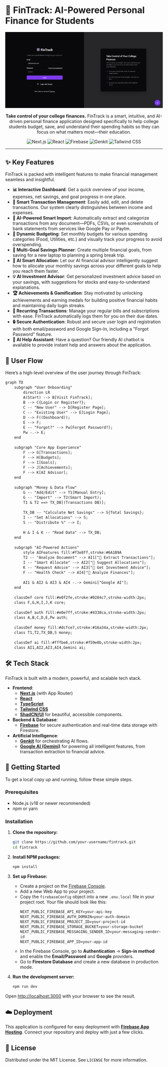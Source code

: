 # 💸 FinTrack: AI-Powered Personal Finance for Students

<p align="center">
  <img src="assests/Landing_page.png" data-ai-hint="app screenshot" />
</p>

<p align="center">
  <strong>Take control of your college finances.</strong> FinTrack is a smart, intuitive, and AI-driven personal finance application designed specifically to help college students budget, save, and understand their spending habits so they can focus on what matters most—their education.
</p>

<p align="center">
  <img src="https://img.shields.io/badge/Next.js-000000?style=for-the-badge&logo=nextdotjs&logoColor=white" alt="Next.js">
  <img src="https://img.shields.io/badge/React-20232A?style=for-the-badge&logo=react&logoColor=61DAFB" alt="React">
  <img src="https://img.shields.io/badge/Firebase-FFCA28?style=for-the-badge&logo=firebase&logoColor=black" alt="Firebase">
  <img src="https://img.shields.io/badge/Genkit-6A1B9A?style=for-the-badge" alt="Genkit">
  <img src="https://img.shields.io/badge/Tailwind_CSS-38B2AC?style=for-the-badge&logo=tailwind-css&logoColor=white" alt="Tailwind CSS">
</p>

---

## ✨ Key Features

FinTrack is packed with intelligent features to make financial management seamless and insightful.

- **📊 Interactive Dashboard**: Get a quick overview of your income, expenses, net savings, and goal progress in one place.
- **💸 Smart Transaction Management**: Easily add, edit, and delete transactions. Our system clearly distinguishes between income and expenses.
- **🤖 AI-Powered Smart Import**: Automatically extract and categorize transactions from any document—PDFs, CSVs, or even screenshots of bank statements from services like Google Pay or Paytm.
- **🎯 Dynamic Budgeting**: Set monthly budgets for various spending categories (Food, Utilities, etc.) and visually track your progress to avoid overspending.
- **🌱 Multi-Goal Savings Planner**: Create multiple financial goals, from saving for a new laptop to planning a spring break trip.
- **🧠 AI Smart Allocation**: Let our AI financial advisor intelligently suggest how to allocate your monthly savings across your different goals to help you reach them faster.
- **💡 AI Investment Advisor**: Get personalized investment advice based on your savings, with suggestions for stocks and easy-to-understand explanations.
- **🏆 Achievements & Gamification**: Stay motivated by unlocking achievements and earning medals for building positive financial habits and maintaining daily login streaks.
- **🔄 Recurring Transactions**: Manage your regular bills and subscriptions with ease. FinTrack automatically logs them for you on their due dates.
- **🔒 Secure Authentication**: Robust and secure user login and registration with both email/password and Google Sign-In, including a "Forgot Password" feature.
- **💬 AI Help Assistant**: Have a question? Our friendly AI chatbot is available to provide instant help and answers about the application.

## 🌊 User Flow

Here’s a high-level overview of the user journey through FinTrack:

```mermaid
graph TD
    subgraph "User Onboarding"
        direction LR
        A(Start) --> B[Visit FinTrack];
        B --> C{Login or Register?};
        C -- "New User" --> D[Register Page];
        C -- "Existing User" --> E[Login Page];
        D --> F((Dashboard));
        E --> F;
        E -- "Forgot?" --> Pw[Forgot Password?];
        Pw -.-> E;
    end

    subgraph "Core App Experience"
        F --> G[Transactions];
        F --> H[Budgets];
        F --> I[Goals];
        F --> J[Achievements];
        F --> K[AI Advisor];
    end

    subgraph "Money & Data Flow"
        G -- "Add/Edit" --> T1[Manual Entry];
        G -- "Import" --> T2(Smart Import);
        T1 & T2 ==> TX_DB[(Transactions DB)];
        
        TX_DB -- "Calculate Net Savings" --> S{Total Savings};
        I -- "Set Allocations" --> S;
        S -- "Distribute %" --> I;
        
        H & I & K -- "Read Data" --> TX_DB;
    end

    subgraph "AI-Powered Actions"
        style AIFeatures fill:#f3e8ff,stroke:#6A1B9A
        T2 -- "Analyze Document" --> AI1["🤖 Extract Transactions"];
        I -- "Smart Allocate" --> AI2["🤖 Suggest Allocations"];
        K -- "Request Advice" --> AI3["🤖 Get Investment Advice"];
        F -- "Health Check" --> AI4["🤖 Analyze Finances"];
        
        AI1 & AI2 & AI3 & AI4 -.-> Gemini["Google AI"];
    end

    classDef core fill:#e0f2fe,stroke:#0284c7,stroke-width:2px;
    class F,G,H,I,J,K core;
    
    classDef auth fill:#e0e7ff,stroke:#4338ca,stroke-width:2px;
    class A,B,C,D,E,Pw auth;
    
    classDef money fill:#dcfce7,stroke:#16a34a,stroke-width:2px;
    class T1,T2,TX_DB,S money;
    
    classDef ai fill:#fffbe6,stroke:#f59e0b,stroke-width:2px;
    class AI1,AI2,AI3,AI4,Gemini ai;
```

## 🛠️ Tech Stack

FinTrack is built with a modern, powerful, and scalable tech stack.

- **Frontend**:
  - [**Next.js**](https://nextjs.org/) (with App Router)
  - [**React**](https://react.dev/)
  - [**TypeScript**](https://www.typescriptlang.org/)
  - [**Tailwind CSS**](https://tailwindcss.com/)
  - [**ShadCN/UI**](https://ui.shadcn.com/) for beautiful, accessible components.
- **Backend & Database**:
  - [**Firebase**](https://firebase.google.com/) for secure authentication and real-time data storage with Firestore.
- **Artificial Intelligence**:
  - [**Genkit**](https://firebase.google.com/docs/genkit) for orchestrating AI flows.
  - [**Google AI (Gemini)**](https://ai.google/) for powering all intelligent features, from transaction extraction to financial advice.

## 🚀 Getting Started

To get a local copy up and running, follow these simple steps.

### Prerequisites

- Node.js (v18 or newer recommended)
- npm or yarn

### Installation

1. **Clone the repository:**
   ```sh
   git clone https://github.com/your-username/fintrack.git
   cd fintrack
   ```

2. **Install NPM packages:**
   ```sh
   npm install
   ```

3. **Set up Firebase:**
   - Create a project on the [Firebase Console](https://console.firebase.google.com/).
   - Add a new Web App to your project.
   - Copy the `firebaseConfig` object into a new `.env.local` file in your project root. Your file should look like this:
     ```env
     NEXT_PUBLIC_FIREBASE_API_KEY=your-api-key
     NEXT_PUBLIC_FIREBASE_AUTH_DOMAIN=your-auth-domain
     NEXT_PUBLIC_FIREBASE_PROJECT_ID=your-project-id
     NEXT_PUBLIC_FIREBASE_STORAGE_BUCKET=your-storage-bucket
     NEXT_PUBLIC_FIREBASE_MESSAGING_SENDER_ID=your-messaging-sender-id
     NEXT_PUBLIC_FIREBASE_APP_ID=your-app-id
     ```
   - In the Firebase Console, go to **Authentication** -> **Sign-in method** and enable the **Email/Password** and **Google** providers.
   - Go to **Firestore Database** and create a new database in production mode.

4. **Run the development server:**
   ```sh
   npm run dev
   ```

Open [http://localhost:3000](http://localhost:3000) with your browser to see the result.

## ☁️ Deployment

This application is configured for easy deployment with [**Firebase App Hosting**](https://firebase.google.com/docs/app-hosting). Connect your repository and deploy with just a few clicks.

## 📜 License

Distributed under the MIT License. See `LICENSE` for more information.
